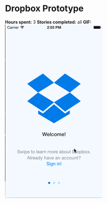 # Dropbox Prototype

**Hours spent:** 3
**Stories completed:** all
**GIF:** ![](https://raw.githubusercontent.com/daneden/Dropbox-Prototype/master/Dropbox-Prototype.gif)
